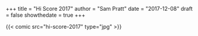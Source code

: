 +++
title = "Hi Score 2017"
author = "Sam Pratt"
date = "2017-12-08"
draft = false
showthedate = true
+++

{{< comic src="hi-score-2017" type="jpg" >}}
